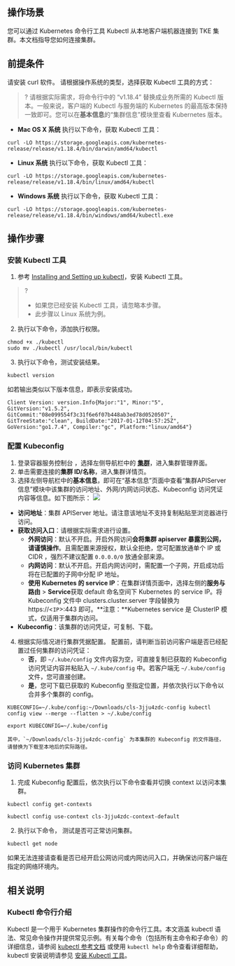 ## 操作场景
您可以通过 Kubernetes 命令行工具 Kubectl 从本地客户端机器连接到 TKE 集群。本文档指导您如何连接集群。

## 前提条件
请安装 curl 软件。
请根据操作系统的类型，选择获取 Kubectl 工具的方式：
>? 请根据实际需求，将命令行中的 “v1.18.4” 替换成业务所需的 Kubectl 版本。一般来说，客户端的 Kubectl 与服务端的 Kubernetes 的最高版本保持一致即可。您可以在**基本信息**的“集群信息”模块里查看 Kubernetes 版本。

- **Mac OS X 系统**
执行以下命令，获取 Kubectl 工具：
```shell
curl -LO https://storage.googleapis.com/kubernetes-release/release/v1.18.4/bin/darwin/amd64/kubectl
```
- **Linux 系统**
执行以下命令，获取 Kubectl 工具：
```shell
curl -LO https://storage.googleapis.com/kubernetes-release/release/v1.18.4/bin/linux/amd64/kubectl
```
- **Windows 系统**
执行以下命令，获取 Kubectl 工具：
```shell
curl -LO https://storage.googleapis.com/kubernetes-release/release/v1.18.4/bin/windows/amd64/kubectl.exe
```

## 操作步骤

### 安装 Kubectl 工具[](id:installKubectl)

1. 参考 [Installing and Setting up kubectl](https://kubernetes.io/docs/user-guide/prereqs/)，安装 Kubectl 工具。
>? 
>- 如果您已经安装 Kubectl 工具，请忽略本步骤。
>- 此步骤以 Linux 系统为例。

2. 执行以下命令，添加执行权限。
```shell
chmod +x ./kubectl
sudo mv ./kubectl /usr/local/bin/kubectl
```
3. 执行以下命令，测试安装结果。
```shell
kubectl version
```
如若输出类似以下版本信息，即表示安装成功。
```shell
Client Version: version.Info{Major:"1", Minor:"5", GitVersion:"v1.5.2", GitCommit:"08e099554f3c31f6e6f07b448ab3ed78d0520507", GitTreeState:"clean", BuildDate:"2017-01-12T04:57:25Z", GoVersion:"go1.7.4", Compiler:"gc", Platform:"linux/amd64"}
```

###  配置 Kubeconfig

1. 登录容器服务控制台 ，选择左侧导航栏中的 **[集群](https://console.cloud.tencent.com/tke2/cluster?rid=4)**，进入集群管理界面。
2. 单击需要连接的**集群 ID/名称**，进入集群详情页。
3. 选择左侧导航栏中的**基本信息**，即可在“基本信息”页面中查看“集群APIServer信息”模块中该集群的访问地址、外网/内网访问状态、Kubeconfig 访问凭证内容等信息。如下图所示：
![](https://main.qcloudimg.com/raw/0505a359567a8e06c53d897e10a13b89.png)
 - **访问地址**：集群 APIServer 地址。请注意该地址不支持复制粘贴至浏览器进行访问。
 - **获取访问入口**：请根据实际需求进行设置。
	- **外网访问**：默认不开启。开启外网访问**会将集群 apiserver 暴露到公网，请谨慎操作**。且需配置来源授权，默认全拒绝，您可配置放通单个 IP 或 CIDR ，强烈不建议配置 `0.0.0.0/0` 放通全部来源。
	- **内网访问**：默认不开启。开启内网访问时，需配置一个子网，开启成功后将在已配置的子网中分配 IP 地址。
	- **使用 Kubernetes 的 service IP**：在集群详情页面中，选择左侧的**服务与路由** > **Service**获取 default 命名空间下 Kubernetes 的 service IP。将 Kubeconfig 文件中 clusters.cluster.server 字段替换为 https://\<`IP`\>:443 即可。**注意：**Kubernetes service 是 ClusterIP 模式，仅适用于集群内访问。
 - **Kubeconfig**：该集群的访问凭证，可复制、下载。
4. 根据实际情况进行集群凭据配置。
   配置前，请判断当前访问客户端是否已经配置过任何集群的访问凭证：
	- **否**，即 `~/.kube/config` 文件内容为空，可直接复制已获取的 Kubeconfig 访问凭证内容并粘贴入 `~/.kube/config` 中。若客户端无 `~/.kube/config`  文件，您可直接创建。
	- **是**，您可下载已获取的 Kubeconfig 至指定位置，并依次执行以下命令以合并多个集群的 config。
```
KUBECONFIG=~/.kube/config:~/Downloads/cls-3jju4zdc-config kubectl config view --merge --flatten > ~/.kube/config
```
```
export KUBECONFIG=~/.kube/config
```
	其中，`~/Downloads/cls-3jju4zdc-config` 为本集群的 Kubeconfig 的文件路径，请替换为下载至本地后的实际路径。


### 访问 Kubernetes 集群
1.  完成 Kubeconfig 配置后，依次执行以下命令查看并切换 context 以访问本集群。
```
kubectl config get-contexts
```
```
kubectl config use-context cls-3jju4zdc-context-default
```
2.  执行以下命令， 测试是否可正常访问集群。
```
kubectl get node
```
如果无法连接请查看是否已经开启公网访问或内网访问入口，并确保访问客户端在指定的网络环境内。

## 相关说明

### Kubectl 命令行介绍

Kubectl 是一个用于 Kubernetes 集群操作的命令行工具。本文涵盖 kubectl 语法、常见命令操作并提供常见示例。有关每个命令（包括所有主命令和子命令）的详细信息，请参阅 [kubectl 参考文档](https://kubernetes.io/docs/reference/generated/kubectl/kubectl/) 或使用 `kubectl help` 命令查看详细帮助，kubectl 安装说明请参见 [安装 Kubectl 工具](#installKubectl)。


